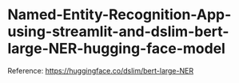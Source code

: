 # Named-Entity-Recognition-App-using-streamlit-and-dslim-bert-large-NER-hugging-face-model

Reference: https://huggingface.co/dslim/bert-large-NER
